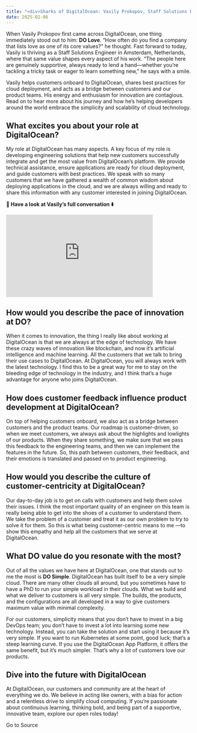 ```yaml
---
title: "<div>Sharks of DigitalOcean: Vasily Prokopov, Staff Solutions Engineer</div>"
date: 2025-02-06
---
```


When Vasily Prokopov first came across DigitalOcean, one thing immediately stood out to him: **DO Love**. “How often do you find a company that lists love as one of its core values?” he thought. Fast forward to today, Vasily is thriving as a Staff Solutions Engineer in Amsterdam, Netherlands, where that same value shapes every aspect of his work. “The people here are genuinely supportive, always ready to lend a hand—whether you’re tackling a tricky task or eager to learn something new,” he says with a smile.

Vasily helps customers onboard to DigitalOcean, shares best practices for cloud deployment, and acts as a bridge between customers and our product teams. His energy and enthusiasm for innovation are contagious. Read on to hear more about his journey and how he’s helping developers around the world embrace the simplicity and scalability of cloud technology.

## What excites you about your role at DigitalOcean?

My role at DigitalOcean has many aspects. A key focus of my role is developing engineering solutions that help new customers successfully integrate and get the most value from DigitalOcean’s platform. We provide technical assistance, ensure applications are ready for cloud deployment, and guide customers with best practices. We speak with so many customers that we have gathered a wealth of common wisdom about deploying applications in the cloud, and we are always willing and ready to share this information with any customer interested in joining DigitalOcean.

**🎥 Have a look at Vasily’s full conversation ⬇️**

<iframe src="https://www.youtube.com/embed/_gHMo47Jj_o" class="youtube" height="225" width="400" style="aspect-ratio: 16/9" frameborder="0" allowfullscreen><a href="https://www.youtube.com/watch?v=_gHMo47Jj_o" target="_blank">View YouTube video</a></iframe>

## How would you describe the pace of innovation at DO?

When it comes to innovation, the thing I really like about working at DigitalOcean is that we are always at the edge of technology. We have these crazy waves of innovation like blockchain, and now it’s artificial intelligence and machine learning. All the customers that we talk to bring their use cases to DigitalOcean. At DigitalOcean, you will always work with the latest technology. I find this to be a great way for me to stay on the bleeding edge of technology in the industry, and I think that’s a huge advantage for anyone who joins DigitalOcean.

## How does customer feedback influence product development at DigitalOcean?

On top of helping customers onboard, we also act as a bridge between customers and the product teams. Our roadmap is customer-driven, so when we meet customers, we always ask about the highlights and lowlights of our products. When they share something, we make sure that we pass this feedback to the engineering teams, and then we can implement the features in the future. So, this path between customers, their feedback, and their emotions is translated and passed on to product engineering.

## How would you describe the culture of customer-centricity at DigitalOcean?

Our day-to-day job is to get on calls with customers and help them solve their issues. I think the most important quality of an engineer on this team is really being able to get into the shoes of a customer to understand them. We take the problem of a customer and treat it as our own problem to try to solve it for them. So this is what being customer-centric means to me —to show this empathy and help all the customers that we serve at DigitalOcean.

## What DO value do you resonate with the most?

Out of all the values we have here at DigitalOcean, one that stands out to me the most is **DO Simple**. DigitalOcean has built itself to be a very simple cloud. There are many other clouds all around, but you sometimes have to have a PhD to run your simple workload in their clouds. What we build and what we deliver to customers is all very simple. The builds, the products, and the configurations are all developed in a way to give customers maximum value with minimal complexity.

For our customers, simplicity means that you don’t have to invest in a big DevOps team; you don’t have to invest a lot into learning some new technology. Instead, you can take the solution and start using it because it’s very simple. If you want to run Kubernetes at some point, good luck; that’s a steep learning curve. If you use the DigitalOcean App Platform, it offers the same benefit, but it’s much simpler. That’s why a lot of customers love our products.

## Dive into the future with DigitalOcean

At DigitalOcean, our customers and community are at the heart of everything we do. We believe in acting like owners, with a bias for action and a relentless drive to simplify cloud computing. If you’re passionate about continuous learning, thinking bold, and being part of a supportive, innovative team, explore our open roles today!

Go to Source
